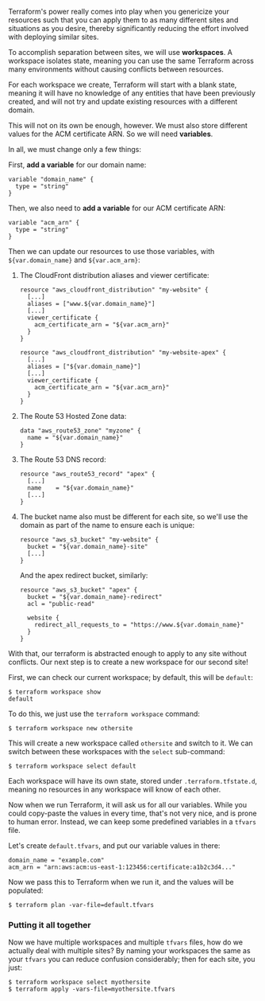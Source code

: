 Terraform's power really comes into play when you genericize your resources such
that you can apply them to as many different sites and situations as you desire,
thereby significantly reducing the effort involved with deploying similar sites.

To accomplish separation between sites, we will use **workspaces**. A workspace
isolates state, meaning you can use the same Terraform across many environments
without causing conflicts between resources.

For each workspace we create, Terraform will start with a blank state, meaning
it will have no knowledge of any entities that have been previously created, and
will not try and update existing resources with a different domain.

This will not on its own be enough, however. We must also store different values
for the ACM certificate ARN. So we will need **variables**.

In all, we must change only a few things:

First, **add a variable** for our domain name:

```
variable "domain_name" {
  type = "string"
}
```

Then, we also need to **add a variable** for our ACM certificate ARN:

```
variable "acm_arn" {
  type = "string"
}
```

Then we can update our resources to use those variables, with
`${var.domain_name}` and `${var.acm_arm}`:

1. The CloudFront distribution aliases and viewer certificate:

	```
	resource "aws_cloudfront_distribution" "my-website" {
	  [...]
	  aliases = ["www.${var.domain_name}"]
	  [...]
	  viewer_certificate {
	    acm_certificate_arn = "${var.acm_arn}"
	  }
	}

	resource "aws_cloudfront_distribution" "my-website-apex" {
	  [...]
	  aliases = ["${var.domain_name}"]
	  [...]
	  viewer_certificate {
	    acm_certificate_arn = "${var.acm_arn}"
	  }
	}
	```
2. The Route 53 Hosted Zone data:

	```
	data "aws_route53_zone" "myzone" {
	  name = "${var.domain_name}"
	}
	```
3. The Route 53 DNS record:

	```
	resource "aws_route53_record" "apex" {
	  [...]
	  name    = "${var.domain_name}"
	  [...]
	}
	```
4. The bucket name also must be different for each site, so we'll use the
   domain as part of the name to ensure each is unique:

	```
	resource "aws_s3_bucket" "my-website" {
	  bucket = "${var.domain_name}-site"
	  [...]
	}
	```

	And the apex redirect bucket, similarly:

	```
	resource "aws_s3_bucket" "apex" {
	  bucket = "${var.domain_name}-redirect"
	  acl = "public-read"

	  website {
		redirect_all_requests_to = "https://www.${var.domain_name}"
	  }
	}
   ```


With that, our terraform is abstracted enough to apply to any site without
conflicts. Our next step is to create a new workspace for our second site!

First, we can check our current workspace; by default, this will be `default`:

```
$ terraform workspace show
default
```

To do this, we just use the `terraform workspace` command:

```
$ terraform workspace new othersite
```

This will create a new workspace called `othersite` and switch to it. We can
switch between these workspaces with the `select` sub-command:

```
$ terraform workspace select default
```

Each workspace will have its own state, stored under `.terraform.tfstate.d`,
meaning no resources in any workspace will know of each other.

Now when we run Terraform, it will ask us for all our variables. While you could
copy-paste the values in every time, that's not very nice, and is prone to
human error. Instead, we can keep some predefined variables in a `tfvars` file.

Let's create `default.tfvars`, and put our variable values in there:

```
domain_name = "example.com"
acm_arn = "arn:aws:acm:us-east-1:123456:certificate:a1b2c3d4..."
```

Now we pass this to Terraform when we run it, and the values will be populated:

```
$ terraform plan -var-file=default.tfvars
```

### Putting it all together

Now we have multiple workspaces and multiple `tfvars` files, how do we actually
deal with multiple sites? By naming your workspaces the same as your `tfvars`
you can reduce confusion considerably; then for each site, you just:

```
$ terraform workspace select myothersite
$ terraform apply -vars-file=myothersite.tfvars
```
